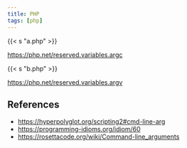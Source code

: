 ```yaml
---
title: PHP
tags: [php]
---
```


{{< s "a.php" >}}

<https://php.net/reserved.variables.argc>

{{< s "b.php" >}}

<https://php.net/reserved.variables.argv>

## References

- <https://hyperpolyglot.org/scripting2#cmd-line-arg>
- <https://programming-idioms.org/idiom/60>
- <https://rosettacode.org/wiki/Command-line_arguments>
